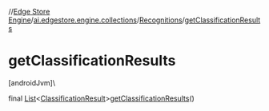 //[Edge Store Engine](../../../index.md)/[ai.edgestore.engine.collections](../index.md)/[Recognitions](index.md)/[getClassificationResults](get-classification-results.md)

# getClassificationResults

[androidJvm]\

final [List](https://developer.android.com/reference/kotlin/java/util/List.html)&lt;[ClassificationResult](../../ai.edgestore.engine.collections.tasks/-classification-result/index.md)&gt;[getClassificationResults](get-classification-results.md)()
